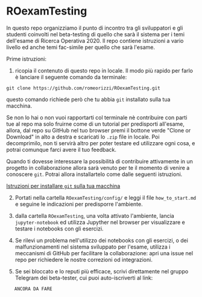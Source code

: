 # ROexamTesting
In questo repo organizziamo il punto di incontro tra gli sviluppatori e gli studenti coinvolti nel beta-testing di quello che sarà il sistema per i temi dell'esame di Ricerca Operativa 2020.
Il repo contiene istruzioni a vario livello ed anche temi fac-simile per quello che sarà l'esame.

Prime istruzioni:

1. ricopia il contenuto di questo repo in locale.
   Il modo più rapido per farlo è lanciare il seguente comando da terminale:
```
git clone https://github.com/romeorizzi/ROexamTesting.git
```
questo comando richiede però che tu abbia `git` installato sulla tua macchina.

Se non lo hai o non vuoi rapportarti col terminale nè contribuire con parti tue al repo ma solo fruirne come di un tutorial per predisporti all'esame,
allora, dal repo su GitHub nel tuo browser premi il bottone verde "Clone or Download" in alto a destra
   e scaricati lo `.zip` file in locale. Poi decomprimilo, non ti servirà altro per poter testare ed utilizzare ogni cosa, e potrai comunque farci avere il tuo feedback.

Quando ti dovesse interessare la possibilità di contribuire attivamente in un progetto in collaborazione allora sarà venuto per te il momento di venire a conoscere `git`. Potrai allora installartelo come dalle seguenti istruzioni.

[Istruzioni per installare `git` sulla tua macchina](https://www.html.it/pag/53180/installazione-di-git/)

2. Portati nella cartella `ROexamTesting/config/`
   e leggi il file `how_to_start.md` e seguine le indicazioni per predisporre l'ambiente.

3. dalla cartella `ROexamTesting`, una volta attivato l'ambiente,
   lancia `jupyter-notebook` ed utilizza Jupyther nel browser
   per visualizzare e testare i notebooks con gli esercizi.

4. Se rilevi un problema nell'utilizzo dei notebooks con gli esercizi,
   o dei malfunzionamenti nel sistema sviluppato per l'esame,
   utilizza i meccanismi di GitHub per facilitare la collaborazione:
   apri una issue nel repo per richiedere le nostre correzioni od integrazioni.

5. Se sei bloccato e lo reputi più efficace, scrivi direttamente nel gruppo Telegram dei beta-tester,
   cui puoi auto-iscriverti al link:
```
   ANCORA DA FARE
```

 
